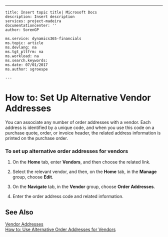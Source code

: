 ---
    title: Insert topic title| Microsoft Docs
    description: Insert description
    services: project-madeira
    documentationcenter: ''
    author: SorenGP

    ms.service: dynamics365-financials
    ms.topic: article
    ms.devlang: na
    ms.tgt_pltfrm: na
    ms.workload: na
    ms.search.keywords:
    ms.date: 07/01/2017
    ms.author: sgroespe

    ---
# How to: Set Up Alternative Vendor Addresses
You can associate any number of order addresses with a vendor. Each address is identified by a unique code, and when you use this code on a purchase quote, order, or invoice header, the related address information is printed on the purchase order.  
  
### To set up alternative order addresses for vendors  
  
1.  On the **Home** tab, enter **Vendors**, and then choose the related link.  
  
2.  Select the relevant vendor, and then, on the **Home** tab, in the **Manage** group, choose **Edit**.  
  
3.  On the **Navigate** tab, in the **Vendor** group, choose **Order Addresses**.  
  
4.  Enter the order address code and related information.  
  
## See Also  
 [Vendor Addresses](../Purchasing/vendor-addresses.md)   
 [How to: Use Alternative Order Addresses for Vendors](../Purchasing/how-to-use-alternative-order-addresses-for-vendors.md)